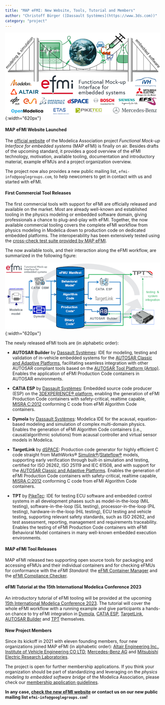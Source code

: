 ```yaml
---
title: "MAP eFMI: New Website, Tools, Tutorial and Members"
author: "Christoff Bürger ([Dassault Systèmes](https://www.3ds.com))"
category: "project"
---
```


![MAP eFMI](MAP-eFMI.png "MAP eFMI"){:width="620px"}

#### MAP eFMI Website Launched

The [official website](https://www.efmi-standard.org/) of the Modelica Association project _Functional Mock-up Interface for embedded systems_ (MAP eFMI) is finally on air. Besides drafts of the upcoming standard, it provides a good overview of the eFMI technology, motivation, available tooling, documentation and introductory material, example eFMUs and a project organization overview.

The project now also provides a new public mailing list, `efmi-info@googlegroups.com`, to help newcomers to get in contact with us and started with eFMI.

#### First Commercial Tool Releases

The first commercial tools with support for eFMI are officially released and available on the market. Most are already well-known and established tooling in the physics modeling or embedded software domain, giving professionals a chance to plug-and-play with eFMI. Together, the now available commercial tooling covers the complete eFMI workflow from physics modeling in Modelica down to production code on dedicated embedded platforms. The interoperability has been extensively tested using the [cross-check test suite provided by MAP eFMI](https://github.com/modelica/efmi-testcases). 

The now available tools, and their interaction along the eFMI workflow, are summarized in the following figure:

![eFMI Commercial Tools](MAP-eFMI-tools.png "eFMI Commercial Tools"){:width="620px"}

The newly released eFMI tools are (in alphabetic order):

 - **AUTOSAR Builder** by [Dassault Systèmes](https://www.3ds.com/): IDE for modeling, testing and validation of in-vehicle embedded systems for the [AUTOSAR Classic and Adaptive Platforms](https://www.autosar.org/), facilitating seamless integration with other AUTOSAR compliant tools based on the [AUTOSAR Tool Platform (Artop)](https://www.artop.org/). Enables the application of eFMI Production Code containers in AUTOSAR environments.

 - **CATIA ESP** by [Dassault Systèmes](https://www.3ds.com/): Embedded source code producer (ESP) on the [3DEXPERIENCE® platform](https://www.3ds.com/3dexperience), enabling the generation of eFMI Production Code containers with safety-critical, realtime capable, [MISRA C:2012](https://www.misra.org.uk/) conforming C code from eFMI Algorithm Code containers.

 - **Dymola** by [Dassault Systèmes](https://www.3ds.com/): Modelica IDE for the acausal, equation-based modeling and simulation of complex multi-domain physics. Enables the generation of eFMI Algorithm Code containers (i.e., causal/algorithmic solutions) from acausal controller and virtual sensor models in Modelica.

 - **TargetLink** by [dSPACE](https://www.dspace.com/): Production code generator for highly efficient C code straight from MathWorks® [Simulink®](https://www.mathworks.com/products/simulink.html)/[Stateflow®](https://www.mathworks.com/products/stateflow.html) models, supporting early verification through built-in simulation and testing, certified for ISO 26262, ISO 25119 and IEC 61508, and with support for the [AUTOSAR Classic and Adaptive Platforms](https://www.autosar.org/). Enables the generation of eFMI Production Code containers with safety-critical, realtime capable, [MISRA C:2012](https://www.misra.org.uk/) conforming C code from eFMI Algorithm Code containers.

 - **TPT** by [PikeTec](https://piketec.com/): IDE for testing ECU software and embedded control systems in all development phases such as model-in-the-loop (MiL testing), software-in-the-loop (SiL testing), processor-in-the-loop (PiL testing), hardware-in-the-loop (HiL testing), ECU testing and vehicle testing, supporting relevant safety standards, such as ISO 26262, and test assessment, reporting, management and requirements traceability. Enables the testing of eFMI Production Code containers with eFMI Behavioral Model containers in many well-known embedded execution environments.

#### MAP eFMI Tool Releases

MAP eFMI released two supporting open source tools for packaging and accessing eFMUs and their individual containers and for checking eFMUs for conformance with the _eFMI Standard_: the [eFMI Container Manager](https://github.com/modelica/efmi-containermanager) and the [eFMI Compliance Checker](https://github.com/modelica/efmi-compliancechecker).

#### eFMI Tutorial at the 15th International Modelica Conference 2023

An introductory tutorial of eFMI tooling will be provided at the upcoming [15th International Modelica Conference 2023](https://2023.international.conference.modelica.org/). The tutorial will cover the whole eFMI workflow with a running example and give participants a hands-on chance to try eFMI integration in [Dymola](https://www.dymola.com), [CATIA ESP](https://www.3ds.com/products-services/catia/), [TargetLink](https://www.dspace.com/en/pub/home/products/sw/pcgs/targetlink.cfm), [AUTOSAR Builder](https://www.3ds.com/products-services/catia/products/autosar-builder/) and [TPT](https://piketec.com/tpt/) themselves.

#### New Project Members

Since its kickoff in 2021 with eleven founding members, four new organizations joined MAP eFMI (in alphabetic order): [Altair Engineering Inc.](https://altair.com/), [Institute of Vehicle Engineering CO LTD](http://www.ivh.co.kr/), [Mercedes-Benz AG](https://www.mercedes-benz.com/) and [Mitsubishi Electric Research Laboratories](https://www.merl.com/).

The project is open for further membership applications. If you think your organization should be part of standardizing and leveraging on the _physics modeling to embedded software bridge_ of the Modelica Association, please check our [membership application guidelines](https://www.efmi-standard.org/media/resources/MAP-eFMI-application.pdf).

**In any case, [check the new eFMI website](https://efmi-standard.org) or contact us on our new public mailing list `efmi-info@googlegroups.com`!**
